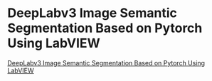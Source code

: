 # DeepLabv3 Image Semantic Segmentation Based on Pytorch Using LabVIEW
[DeepLabv3 Image Semantic Segmentation Based on Pytorch Using LabVIEW](https://aiwithcloud.com/2022/09/15/deeplabv3_image_semantic_segmentation_based_on_pytorch_using_labview/)